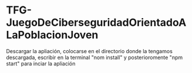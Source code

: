 # TFG-JuegoDeCiberseguridadOrientadoALaPoblacionJoven

Descargar la apliación, colocarse en el directorio donde la tengamos descargada, escribir en la terminal "nom install" y posterioromente "npm start" para inciar la apliación
